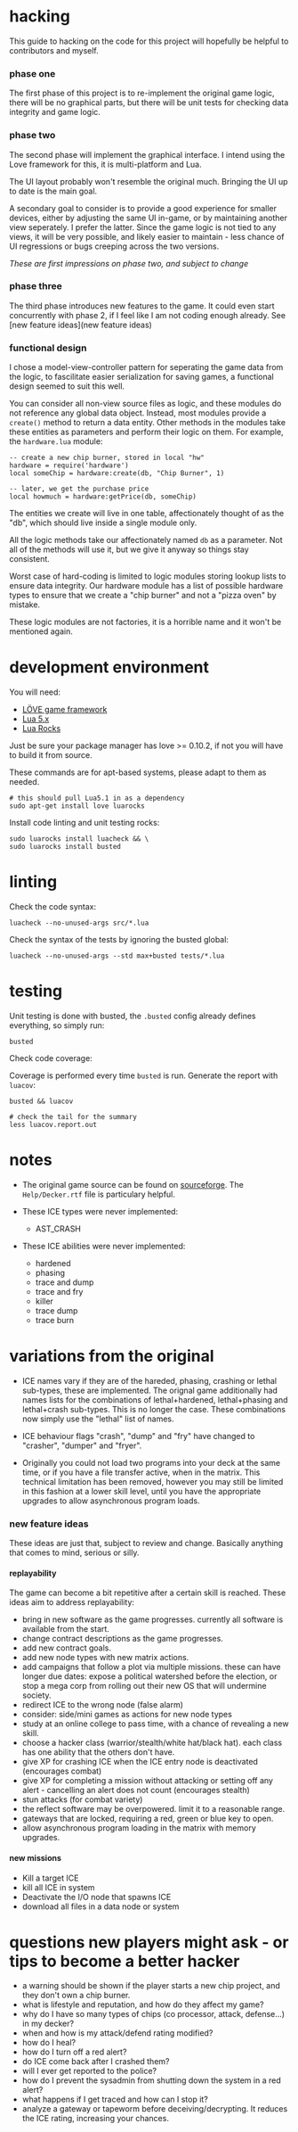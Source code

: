 # hacking

This guide to hacking on the code for this project will hopefully be helpful to contributors and myself.

### phase one

The first phase of this project is to re-implement the original game logic, there will be no graphical parts, but there will be unit tests for checking data integrity and game logic.

### phase two

The second phase will implement the graphical interface. I intend using the Love framework for this, it is multi-platform and Lua.

The UI layout probably won't resemble the original much. Bringing the UI up to date is the main goal.

A secondary goal to consider is to provide a good experience for smaller devices, either by adjusting the same UI in-game, or by maintaining another view seperately. I prefer the latter. Since the game logic is not tied to any views, it will be very possible, and likely easier to maintain - less chance of UI regressions or bugs creeping across the two versions.

_These are first impressions on phase two, and subject to change_

### phase three

The third phase introduces new features to the game. It could even start concurrently with phase 2, if I feel like I am not coding enough already. See [new feature ideas](new feature ideas)

### functional design

I chose a model-view-controller pattern for seperating the game data from the logic, to fascilitate easier serialization for saving games, a functional design seemed to suit this well.

You can consider all non-view source files as logic, and these modules do not reference any global data object. Instead, most modules provide a `create()` method to return a data entity. Other methods in the modules take these entities as parameters and perform their logic on them. For example, the `hardware.lua` module:

```
-- create a new chip burner, stored in local "hw"
hardware = require('hardware')
local someChip = hardware:create(db, "Chip Burner", 1)

-- later, we get the purchase price
local howmuch = hardware:getPrice(db, someChip)
```

The entities we create will live in one table, affectionately thought of as the "db", which should live inside a single module only.

All the logic methods take our affectionately named `db` as a parameter. Not all of the methods will use it, but we give it anyway so things stay consistent.

Worst case of hard-coding is limited to logic modules storing lookup lists to ensure data integrity. Our hardware module has a list of possible hardware types to ensure that we create a "chip burner" and not a "pizza oven" by mistake.

These logic modules are not factories, it is a horrible name and it won't be mentioned again.

# development environment

You will need:

* [LÖVE game framework](http://love2d.org/)
* [Lua 5.x](http://www.lua.org/)
* [Lua Rocks](https://luarocks.org/)

Just be sure your package manager has love >= 0.10.2, if not you will have to build it from source.

These commands are for apt-based systems, please adapt to them as needed.

```
# this should pull Lua5.1 in as a dependency
sudo apt-get install love luarocks
```

Install code linting and unit testing rocks:

```
sudo luarocks install luacheck && \
sudo luarocks install busted
```

# linting

Check the code syntax:

```
luacheck --no-unused-args src/*.lua
```

Check the syntax of the tests by ignoring the busted global:

```
luacheck --no-unused-args --std max+busted tests/*.lua
```

# testing

Unit testing is done with busted, the `.busted` config already defines everything, so simply run:

```
busted
```

Check code coverage:

Coverage is performed every time `busted` is run. Generate the report with `luacov`:

```
busted && luacov

# check the tail for the summary
less luacov.report.out
```

# notes

* The original game source can be found on [sourceforge](https://sourceforge.net/projects/decker/files/decker/Decker%201.12/). The `Help/Decker.rtf` file is particulary helpful.

* These ICE types were never implemented:
  * AST_CRASH

* These ICE abilities were never implemented:
  * hardened
  * phasing
  * trace and dump
  * trace and fry
  * killer
  * trace dump
  * trace burn

# variations from the original

* ICE names vary if they are of the hareded, phasing, crashing or lethal sub-types, these are implemented. The orignal game additionally had names lists for the combinations of lethal+hardened, lethal+phasing and lethal+crash sub-types. This is no longer the case. These combinations now simply use the "lethal" list of names.

* ICE behaviour flags "crash", "dump" and "fry" have changed to "crasher", "dumper" and "fryer".

* Originally you could not load two programs into your deck at the same time, or if you have a file transfer active, when in the matrix. This technical limitation has been removed, however you may still be limited in this fashion at a lower skill level, until you have the appropriate upgrades to allow asynchronous program loads.

### new feature ideas

These ideas are just that, subject to review and change. Basically anything that comes to mind, serious or silly.

#### replayability

The game can become a bit repetitive after a certain skill is reached. These ideas aim to address replayability:

* bring in new software as the game progresses. currently all software is available from the start.
* change contract descriptions as the game progresses.
* add new contract goals.
* add new node types with new matrix actions.
* add campaigns that follow a plot via multiple missions. these can have longer due dates: expose a political watershed before the election, or stop a mega corp from rolling out their new OS that will undermine society.
* redirect ICE to the wrong node (false alarm)
* consider: side/mini games as actions for new node types
* study at an online college to pass time, with a chance of revealing a new skill.
* choose a hacker class (warrior/stealth/white hat/black hat). each class has one ability that the others don't have.
* give XP for crashing ICE when the ICE entry node is deactivated (encourages combat)
* give XP for completing a mission without attacking or setting off any alert - cancelling an alert does not count (encourages stealth)
* stun attacks (for combat variety)
* the reflect software may be overpowered. limit it to a reasonable range.
* gateways that are locked, requiring a red, green or blue key to open.
* allow asynchronous program loading in the matrix with memory upgrades.

#### new missions

* Kill a target ICE
* kill all ICE in system
* Deactivate the I/O node that spawns ICE
* download all files in a data node or system

# questions new players might ask - or tips to become a better hacker

* a warning should be shown if the player starts a new chip project, and they don't own a chip burner.
* what is lifestyle and reputation, and how do they affect my game?
* why do I have so many types of chips (co processor, attack, defense...) in my decker? 
* when and how is my attack/defend rating modified?
* how do I heal?
* how do I turn off a red alert?
* do ICE come back after I crashed them?
* will I ever get reported to the police?
* how do I prevent the sysadmin from shutting down the system in a red alert?
* what happens if I get traced and how can I stop it?
* analyze a gateway or tapeworm before deceiving/decrypting. It reduces the ICE rating, increasing your chances.

